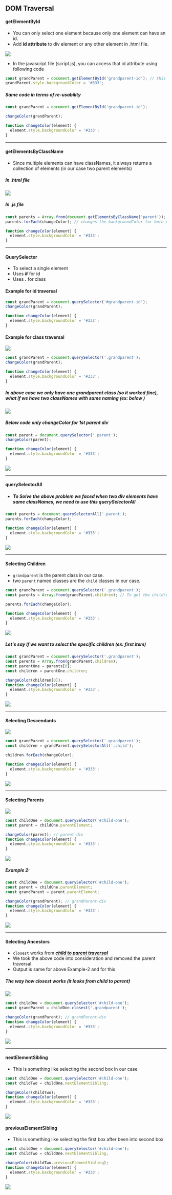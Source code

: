 ## DOM Traversal

#### getElementById

- You can only select one element because only one element can have an id.
- Add <strong>id attribute</strong> to div element or any other element in .html file.

<!-- HERE-1 -->


<img src="./images_used/DOM_Traversal-1.png">


- In the javascript file (script.js), you can access that id attribute using following code

```js
const grandParent = document.getElementById('grandparent-id'); // this should match the id attribute provided in .html file
grandParent.style.backgroundColor = '#333';
```

##### Same code in terms of re-usability

```js
const grandParent = document.getElementById('grandparent-id');

changeColor(grandParent);

function changeColor(element) {
  element.style.backgroundColor = '#333';
}
```

---

#### getElementsByClassName

- Since multiple elements can have classNames, it always returns a collection of elements (in our case two parent elements)

##### In .html file

<!-- HERE-2 -->

<img src="./images_used/DOM_Traversal-2.png">


##### In .js file

```js
const parents = Array.from(document.getElementsByClassName('parent'));
parents.forEach(changeColor); // changes the backgroundColor for both of the parent classes

function changeColor(element) {
  element.style.backgroundColor = '#333';
}
```

---

#### QuerySelector

- To select a single element
- Uses <strong>#</strong> for id
- Uses <strong>.</strong> for class

#### Example for id traversal

```js
const grandParent = document.querySelector('#grandparent-id');
changeColor(grandParent);

function changeColor(element) {
  element.style.backgroundColor = '#333';
}
```

#### Example for class traversal

<!-- HERE-3 -->

<img src="./images_used/DOM_Traversal-3.png">


```js
const grandParent = document.querySelector('.grandparent');
changeColor(grandParent);

function changeColor(element) {
  element.style.backgroundColor = '#333';
}
```

##### In above case we only have one grandparent class (so it worked fine), what if we have two classNames with same naming (ex: below )

<!-- HERE-4 -->

<img src="./images_used/DOM_Traversal-4.png">

##### Below code only changeColor for 1st parent div

```js
const parent = document.querySelector('.parent');
changeColor(parent);

function changeColor(element) {
  element.style.backgroundColor = '#333';
}
```

<!-- HERE-5 -->

<img src="./images_used/DOM_Traversal-5.png">


---

#### querySelectorAll

- ##### To Solve the above problem we faced when two div elements have same classNames, we need to use this querySelectorAll

```js
const parents = document.querySelectorAll('.parent');
parents.forEach(changeColor);

function changeColor(element) {
  element.style.backgroundColor = '#333';
}
```

<!-- HERE-6 -->

<img src="./images_used/DOM_Traversal-6.png">

---

#### Selecting Children

- `grandparent` is the parent class in our case.
- two `parent` named classes are the `child` classes in our case.

```js
const grandParent = document.querySelector('.grandparent');
const parents = Array.from(grandParent.children); // To get the children classes

parents.forEach(changeColor);

function changeColor(element) {
  element.style.backgroundColor = '#333';
}
```

<!-- HERE-7 -->

<img src="./images_used/DOM_Traversal-7.png">


##### Let's say if we want to select the specific children (ex: first item)

```js
const grandParent = document.querySelector('.grandparent');
const parents = Array.from(grandParent.children);
const parentOne = parents[0];
const children = parentOne.children;

changeColor(children[0]);
function changeColor(element) {
  element.style.backgroundColor = '#333';
}
```

<!-- HERE-8 -->

<img src="./images_used/DOM_Traversal-8.png">


---

#### Selecting Descendants

<!-- HERE-9 -->

<img src="./images_used/DOM_Traversal-9.png">


```js
const grandParent = document.querySelector('.grandparent');
const children = grandParent.querySelectorAll('.child');

children.forEach(changeColor);

function changeColor(element) {
  element.style.backgroundColor = '#333';
}
```

<!-- HERE-10 -->

<img src="./images_used/DOM_Traversal-10.png">


---

#### Selecting Parents

<!-- HERE-11 -->

<img src="./images_used/DOM_Traversal-11.png">




```js
const childOne = document.querySelector('#child-one');
const parent = childOne.parentElement;

changeColor(parent); // parent-div
function changeColor(element) {
  element.style.backgroundColor = '#333';
}
```

<!-- HERE-12 -->
<img src="./images_used/DOM_Traversal-12.png">


##### Example 2:

```js
const childOne = document.querySelector('#child-one');
const parent = childOne.parentElement;
const grandParent = parent.parentElement;

changeColor(grandParent); // grandParent-div
function changeColor(element) {
  element.style.backgroundColor = '#333';
}
```

<!-- HERE-13 -->

<img src="./images_used/DOM_Traversal-13.png">


---

#### Selecting Ancestors

- `closest` works from <ins>**_child to parent traversal_**</ins>
- We took the above code into consideration and removed the parent traversal.
- Output is same for above Example-2 and for this

##### The way how closest works (it looks from child to parent)

<!-- HERE-14 -->

<img src="./images_used/DOM_Traversal-14.png">


```js
const childOne = document.querySelector('#child-one');
const grandParent = childOne.closest('.grandparent');

changeColor(grandParent); // grandParent-div
function changeColor(element) {
  element.style.backgroundColor = '#333';
}
```

<!-- HERE-15 -->

<img src="./images_used/DOM_Traversal-15.png">


---

#### nextElementSibling

- This is something like selecting the second box in our case

```js
const childOne = document.querySelector('#child-one');
const childTwo = childOne.nextElementSibling;

changeColor(childTwo);
function changeColor(element) {
  element.style.backgroundColor = '#333';
}
```

<!-- HERE-16 -->

<img src="./images_used/DOM_Traversal-16.png">


#### previousElementSibling

- This is something like selecting the first box after been into second box

```js
const childOne = document.querySelector('#child-one');
const childTwo = childOne.nextElementSibling;

changeColor(childTwo.previousElementSibling);
function changeColor(element) {
  element.style.backgroundColor = '#333';
}
```

<!-- HERE-17 -->

<img src="./images_used/DOM_Traversal-17.png">

